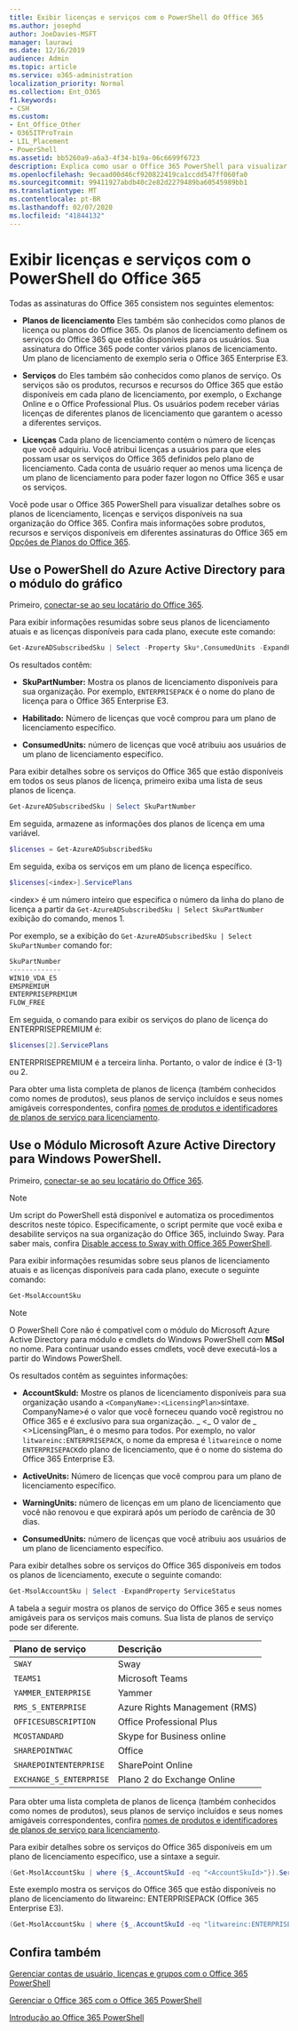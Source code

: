 ```yaml
---
title: Exibir licenças e serviços com o PowerShell do Office 365
ms.author: josephd
author: JoeDavies-MSFT
manager: laurawi
ms.date: 12/16/2019
audience: Admin
ms.topic: article
ms.service: o365-administration
localization_priority: Normal
ms.collection: Ent_O365
f1.keywords:
- CSH
ms.custom:
- Ent_Office_Other
- O365ITProTrain
- LIL_Placement
- PowerShell
ms.assetid: bb5260a9-a6a3-4f34-b19a-06c6699f6723
description: Explica como usar o Office 365 PowerShell para visualizar informações sobre os planos de licenciamento, serviços e licenças disponíveis na sua organização do Office 365.
ms.openlocfilehash: 9ecaad00d46cf920822419ca1ccdd547ff060fa0
ms.sourcegitcommit: 99411927abdb40c2e82d2279489ba60545989bb1
ms.translationtype: MT
ms.contentlocale: pt-BR
ms.lasthandoff: 02/07/2020
ms.locfileid: "41844132"
---
```

# <a name="view-licenses-and-services-with-office-365-powershell"></a>Exibir licenças e serviços com o PowerShell do Office 365

Todas as assinaturas do Office 365 consistem nos seguintes elementos:

- **Planos de licenciamento** Eles também são conhecidos como planos de licença ou planos do Office 365. Os planos de licenciamento definem os serviços do Office 365 que estão disponíveis para os usuários. Sua assinatura do Office 365 pode conter vários planos de licenciamento. Um plano de licenciamento de exemplo seria o Office 365 Enterprise E3.
    
- **Serviços** do Eles também são conhecidos como planos de serviço. Os serviços são os produtos, recursos e recursos do Office 365 que estão disponíveis em cada plano de licenciamento, por exemplo, o Exchange Online e o Office Professional Plus. Os usuários podem receber várias licenças de diferentes planos de licenciamento que garantem o acesso a diferentes serviços.
    
- **Licenças** Cada plano de licenciamento contém o número de licenças que você adquiriu. Você atribui licenças a usuários para que eles possam usar os serviços do Office 365 definidos pelo plano de licenciamento. Cada conta de usuário requer ao menos uma licença de um plano de licenciamento para poder fazer logon no Office 365 e usar os serviços.
    
Você pode usar o Office 365 PowerShell para visualizar detalhes sobre os planos de licenciamento, licenças e serviços disponíveis na sua organização do Office 365. Confira mais informações sobre produtos, recursos e serviços disponíveis em diferentes assinaturas do Office 365 em [Opções de Planos do Office 365](https://go.microsoft.com/fwlink/p/?LinkId=691147).


## <a name="use-the-azure-active-directory-powershell-for-graph-module"></a>Use o PowerShell do Azure Active Directory para o módulo do gráfico

Primeiro, [conectar-se ao seu locatário do Office 365](connect-to-office-365-powershell.md#connect-with-the-azure-active-directory-powershell-for-graph-module).
  
Para exibir informações resumidas sobre seus planos de licenciamento atuais e as licenças disponíveis para cada plano, execute este comando:
  
```powershell
Get-AzureADSubscribedSku | Select -Property Sku*,ConsumedUnits -ExpandProperty PrepaidUnits
```

Os resultados contêm:
  
- **SkuPartNumber:** Mostra os planos de licenciamento disponíveis para sua organização. Por exemplo, `ENTERPRISEPACK` é o nome do plano de licença para o Office 365 Enterprise E3.
    
- **Habilitado:** Número de licenças que você comprou para um plano de licenciamento específico.
    
- **ConsumedUnits:** número de licenças que você atribuiu aos usuários de um plano de licenciamento específico.
    
Para exibir detalhes sobre os serviços do Office 365 que estão disponíveis em todos os seus planos de licença, primeiro exiba uma lista de seus planos de licença.

```powershell
Get-AzureADSubscribedSku | Select SkuPartNumber
```

Em seguida, armazene as informações dos planos de licença em uma variável.

```powershell
$licenses = Get-AzureADSubscribedSku
```

Em seguida, exiba os serviços em um plano de licença específico.

```powershell
$licenses[<index>].ServicePlans
```

\<index> é um número inteiro que especifica o número da linha do plano de licença a partir da `Get-AzureADSubscribedSku | Select SkuPartNumber` exibição do comando, menos 1.

Por exemplo, se a exibição do `Get-AzureADSubscribedSku | Select SkuPartNumber` comando for:

```powershell
SkuPartNumber
-------------
WIN10_VDA_E5
EMSPREMIUM
ENTERPRISEPREMIUM
FLOW_FREE
```

Em seguida, o comando para exibir os serviços do plano de licença do ENTERPRISEPREMIUM é:

```powershell
$licenses[2].ServicePlans
```

ENTERPRISEPREMIUM é a terceira linha. Portanto, o valor de índice é (3-1) ou 2.

Para obter uma lista completa de planos de licença (também conhecidos como nomes de produtos), seus planos de serviço incluídos e seus nomes amigáveis correspondentes, confira [nomes de produtos e identificadores de planos de serviço para licenciamento](https://docs.microsoft.com/azure/active-directory/users-groups-roles/licensing-service-plan-reference).

## <a name="use-the-microsoft-azure-active-directory-module-for-windows-powershell"></a>Use o Módulo Microsoft Azure Active Directory para Windows PowerShell.

Primeiro, [conectar-se ao seu locatário do Office 365](connect-to-office-365-powershell.md#connect-with-the-microsoft-azure-active-directory-module-for-windows-powershell).

>[!Note]
>Um script do PowerShell está disponível e automatiza os procedimentos descritos neste tópico. Especificamente, o script permite que você exiba e desabilite serviços na sua organização do Office 365, incluindo Sway. Para saber mais, confira [Disable access to Sway with Office 365 PowerShell](disable-access-to-sway-with-office-365-powershell.md).
>
    
Para exibir informações resumidas sobre seus planos de licenciamento atuais e as licenças disponíveis para cada plano, execute o seguinte comando:
  
```powershell
Get-MsolAccountSku
```

>[!Note]
>O PowerShell Core não é compatível com o módulo do Microsoft Azure Active Directory para módulo e cmdlets do Windows PowerShell com **MSol** no nome. Para continuar usando esses cmdlets, você deve executá-los a partir do Windows PowerShell.
>

Os resultados contêm as seguintes informações:
  
- **AccountSkuId:** Mostre os planos de licenciamento disponíveis para sua organização usando a `<CompanyName>:<LicensingPlan>`sintaxe.  CompanyName>é o valor que você forneceu quando você registrou no Office 365 e é exclusivo para sua organização. _ \<_ O valor de _ \<>LicensingPlan_ é o mesmo para todos. Por exemplo, no valor `litwareinc:ENTERPRISEPACK`, o nome da empresa é `litwareinc`e o nome `ENTERPRISEPACK`do plano de licenciamento, que é o nome do sistema do Office 365 Enterprise E3.
    
- **ActiveUnits:** Número de licenças que você comprou para um plano de licenciamento específico.
    
- **WarningUnits:** número de licenças em um plano de licenciamento que você não renovou e que expirará após um período de carência de 30 dias.
    
- **ConsumedUnits:** número de licenças que você atribuiu aos usuários de um plano de licenciamento específico.
    
Para exibir detalhes sobre os serviços do Office 365 disponíveis em todos os planos de licenciamento, execute o seguinte comando:
  
```powershell
Get-MsolAccountSku | Select -ExpandProperty ServiceStatus
```

A tabela a seguir mostra os planos de serviço do Office 365 e seus nomes amigáveis para os serviços mais comuns. Sua lista de planos de serviço pode ser diferente. 
  
|**Plano de serviço**|**Descrição**|
|:-----|:-----|
| `SWAY` <br/> |Sway  <br/> |
| `TEAMS1` <br/> |Microsoft Teams  <br/> |
| `YAMMER_ENTERPRISE` <br/> |Yammer  <br/> |
| `RMS_S_ENTERPRISE` <br/> |Azure Rights Management (RMS)  <br/> |
| `OFFICESUBSCRIPTION` <br/> |Office Professional Plus  <br/> |
| `MCOSTANDARD` <br/> |Skype for Business online  <br/> |
| `SHAREPOINTWAC` <br/> |Office  <br/> |
| `SHAREPOINTENTERPRISE` <br/> |SharePoint Online  <br/> |
| `EXCHANGE_S_ENTERPRISE` <br/> |Plano 2 do Exchange Online  <br/> |
   
Para obter uma lista completa de planos de licença (também conhecidos como nomes de produtos), seus planos de serviço incluídos e seus nomes amigáveis correspondentes, confira [nomes de produtos e identificadores de planos de serviço para licenciamento](https://docs.microsoft.com/azure/active-directory/users-groups-roles/licensing-service-plan-reference).

Para exibir detalhes sobre os serviços do Office 365 disponíveis em um plano de licenciamento específico, use a sintaxe a seguir.
  
```powershell
(Get-MsolAccountSku | where {$_.AccountSkuId -eq "<AccountSkuId>"}).ServiceStatus
```

Este exemplo mostra os serviços do Office 365 que estão disponíveis no plano de licenciamento do litwareinc: ENTERPRISEPACK (Office 365 Enterprise E3).
  
```powershell
(Get-MsolAccountSku | where {$_.AccountSkuId -eq "litwareinc:ENTERPRISEPACK"}).ServiceStatus
```

## <a name="see-also"></a>Confira também

[Gerenciar contas de usuário, licenças e grupos com o Office 365 PowerShell](manage-user-accounts-and-licenses-with-office-365-powershell.md)
  
[Gerenciar o Office 365 com o Office 365 PowerShell](manage-office-365-with-office-365-powershell.md)
  
[Introdução ao Office 365 PowerShell](getting-started-with-office-365-powershell.md)
